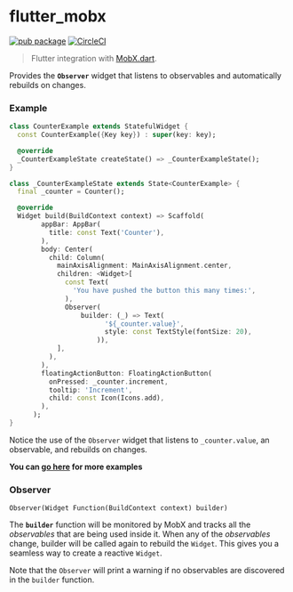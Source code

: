 # flutter_mobx

[![pub package](https://img.shields.io/pub/v/flutter_mobx.svg?label=flutter_mobx&color=blue)](https://pub.dartlang.org/packages/flutter_mobx)
[![CircleCI](https://circleci.com/gh/mobxjs/mobx.dart.svg?style=svg)](https://circleci.com/gh/mobxjs/mobx.dart)

> Flutter integration with [MobX.dart](https://pub.dartlang.org/packages/mobx).

Provides the **`Observer`** widget that listens to observables and automatically
rebuilds on changes.

### Example

```dart
class CounterExample extends StatefulWidget {
  const CounterExample({Key key}) : super(key: key);

  @override
  _CounterExampleState createState() => _CounterExampleState();
}

class _CounterExampleState extends State<CounterExample> {
  final _counter = Counter();

  @override
  Widget build(BuildContext context) => Scaffold(
        appBar: AppBar(
          title: const Text('Counter'),
        ),
        body: Center(
          child: Column(
            mainAxisAlignment: MainAxisAlignment.center,
            children: <Widget>[
              const Text(
                'You have pushed the button this many times:',
              ),
              Observer(
                  builder: (_) => Text(
                        '${_counter.value}',
                        style: const TextStyle(fontSize: 20),
                      )),
            ],
          ),
        ),
        floatingActionButton: FloatingActionButton(
          onPressed: _counter.increment,
          tooltip: 'Increment',
          child: const Icon(Icons.add),
        ),
      );
}

```

Notice the use of the `Observer` widget that listens to `_counter.value`, an observable, and rebuilds on changes.

**You can [go here](https://github.com/mobxjs/mobx.dart/tree/master/flutter_mobx/example) for more examples**

### Observer

`Observer(Widget Function(BuildContext context) builder)`

The **`builder`** function will be monitored by MobX and tracks all
the _observables_ that are being used inside it. When any of the
_observables_ change, builder will be called again to rebuild the
`Widget`. This gives you a seamless way to create a reactive `Widget`.

Note that the `Observer` will print a warning if no observables are discovered in the `builder` function.
